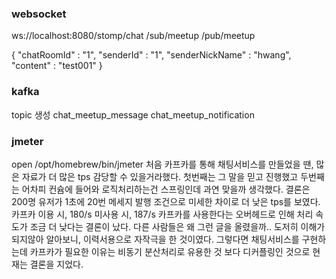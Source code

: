 
### websocket
ws://localhost:8080/stomp/chat
/sub/meetup
/pub/meetup

{
"chatRoomId" : "1",
"senderId" : "1",
"senderNickName" : "hwang",
"content" : "test001"
}

### kafka
topic 생성
chat_meetup_message
chat_meetup_notification

### jmeter
open /opt/homebrew/bin/jmeter
처음 카프카를 통해 채팅서비스를 만들었을 땐, 많은 자료가 더 많은 tps 감당할 수 있을거라했다.
첫번째는 그 말을 믿고 진행했고 두번째는 어차피 컨슘에 들어와 로직처리하는건 스프링인데 과연 맞을까 생각했다.
결론은 200명 유저가 1초에 20번 메세지 발행 조건으로 미세한 차이로 더 낮은 tps를 보였다.
카프카 이용 시, 180/s 미사용 시, 187/s
카프카를 사용한다는 오버헤드로 인해 처리 속도가 조금 더 낮다는 결론이 났다.
다른 사람들은 왜 그런 글을 올렸을까.. 도저히 이해가 되지않아 알아보니, 이력서용으로 자작극을 한 것이였다.
그렇다면 채팅서비스를 구현하는데 카프카가 필요한 이유는 비동기 분산처리로 유용한 것 보다 디커플링인 것으로 현재는 결론을 지었다.
